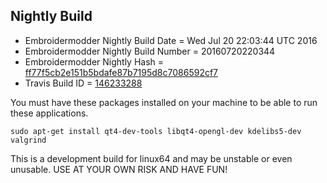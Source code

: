 
Nightly Build
------------------------------

* Embroidermodder Nightly Build Date = Wed Jul 20 22:03:44 UTC 2016
* Embroidermodder Nightly Build Number = 20160720220344
* Embroidermodder Nightly Hash = [ff77f5cb2e151b5bdafe87b7195d8c7086592cf7](https://github.com/Embroidermodder/Embroidermodder/commit/ff77f5cb2e151b5bdafe87b7195d8c7086592cf7)
* Travis Build ID = [146233288](https://travis-ci.org/Embroidermodder/Embroidermodder/builds/146233288)

You must have these packages installed on your machine to be able to run these applications.
```
sudo apt-get install qt4-dev-tools libqt4-opengl-dev kdelibs5-dev valgrind
```

This is a development build for linux64 and may be unstable or even unusable.
USE AT YOUR OWN RISK AND HAVE FUN!

